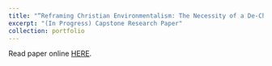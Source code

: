 ```yaml
---
title: "“Reframing Christian Environmentalism: The Necessity of a De-Christianized Lens”"
excerpt: "(In Progress) Capstone Research Paper"
collection: portfolio
---
```


Read paper online [HERE](file:///C:/Users/eliza/AppData/Local/Temp/64472d96-ac41-4a24-bde9-9fa25e364b15_CAPSTONE%20PAPER.zip.b15/CAPSTONEPAPER.html).
